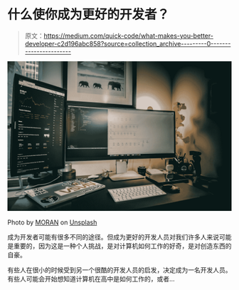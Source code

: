 # 什么使你成为更好的开发者？

> 原文：<https://medium.com/quick-code/what-makes-you-better-developer-c2d196abc858?source=collection_archive---------0----------------------->

![](img/d943f3d01097d6c6248bf748aaea826a.png)

Photo by [MORAN](https://unsplash.com/@ymoran?utm_source=medium&utm_medium=referral) on [Unsplash](https://unsplash.com?utm_source=medium&utm_medium=referral)

成为开发者可能有很多不同的途径。但成为更好的开发人员对我们许多人来说可能是重要的，因为这是一种个人挑战，是对计算机如何工作的好奇，是对创造东西的自豪。

有些人在很小的时候受到另一个很酷的开发人员的启发，决定成为一名开发人员。有些人可能会开始想知道计算机在高中是如何工作的，或者…